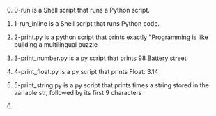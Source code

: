 0. 0-run is a Shell script that runs a Python script.

1. 1-run_inline is a Shell script that runs Python code.

2. 2-print.py is a python script that prints exactly "Programming is like building a multilingual puzzle

3. 3-print_number.py is a py script that prints 98 Battery street

4. 4-print_float.py is a py script that prints Float: 3.14

5. 5-print_string.py is a py script that prints  times a string stored in the variable str, followed by its first 
   9 characters

6. 
